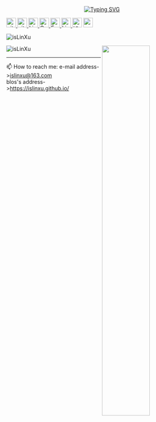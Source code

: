 <p align="center">
<a href="https://github.com/isLinXu">
	<img src="https://readme-typing-svg.demolab.com?font=Georgia&size=18&duration=2000&pause=100&multiline=true&width=500&height=80&lines=Lin Xu;Researcher+%7C+AI+Engineer;AI+%7C+Computer+Vision+%7C+Bots" alt="Typing SVG" />
</a>

<p> 
<a href="https://github.com/isLinXu"> <img src="https://komarev.com/ghpvc/?username=isLinXu&color=blue" height="25px" alt="github follow" /> </a>
<a href="https://github.com/isLinXu?tab=followers"> <img src="https://img.shields.io/github/followers/isLinXu?label=Followers&style=plastic" height="25px" alt="github follow" /> </a>
<a href="https://islinxu.github.io/"> <img src="https://img.shields.io/badge/homepage-3875B7.svg?labelColor=21438A&style=plastic" height="25px" alt="Lin Xu">
<a href="https://"><img src="https://img.shields.io/badge/scholar-4385FE.svg?&style=plastic&logo=google-scholar&logoColor=white" alt="Google Scholar" height="25px"> </a>
<a href="mailto:islinxu@163.com"> <img src="https://img.shields.io/badge/gmail-%23D14836.svg?&style=plastic&logo=gmail&logoColor=white" height="25px" alt="Email">
<a href="https://https://github.com/isLinXu"><img src="https://img.shields.io/badge/linkedin-006CAC.svg?&style=plastic&logo=linkedin&logoColor=white" height="25px" alt="LinkedIn"> </a>
<a href="https:"><img src="https://img.shields.io/badge/知乎-0079FF.svg?style=plastic&logo=zhihu&logoColor=white" height="25px" alt="知乎"></a>
<a href="https://www.linkedin.com/in/xu-lin-3b78a5251/"> <img src="https://img.shields.io/badge/-CV-black?style=plastic" height="25px"> </a>
</p> 
<p align="left"> <img src="https://github-readme-streak-stats.herokuapp.com/?user=isLinXu&theme=dark" alt="isLinXu" > </p>

<img style="width: 50%" align="right" src="https://github-readme-stats-git-masterrstaa-rickstaa.vercel.app/api?username=isLinXu&show_icons=true&hide_border=true&count_private=true" />

<img src="https://github-profile-trophy.vercel.app/?username=isLinXu&theme=dark" alt="isLinXu">


---

📫 How to reach me: 
e-mail address->islinxu@163.com </br> 
blos's address->https://islinxu.github.io/</br> 
